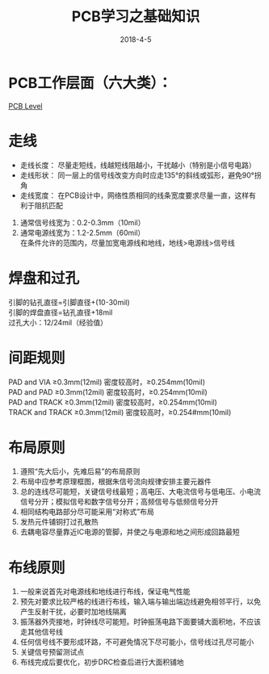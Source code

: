 ﻿---
layout: post
title: PCB学习之基础知识
date: 2018-4-5
categories: blog
tags: [PCB,AD16]
description: 文章金句。
---

# PCB工作层面（六大类）：
[PCB Level](https://github.com/SKYESCAPE/SKYESCAPE.GITHUB.IO/raw/master/article_image/2_1.jpg)

# 走线
* 走线长度：
尽量走短线，线越短线阻越小，干扰越小（特别是小信号电路）
* 走线形状：
同一层上的信号线改变方向时应走135°的斜线或弧形，避免90°拐角
* 走线宽度：
在PCB设计中，网络性质相同的线条宽度要求尽量一直，这样有利于阻抗匹配
1. 通常信号线宽为：0.2-0.3mm（10mil）
2. 通常电源线宽为：1.2-2.5mm（60mil）  
在条件允许的范围内，尽量加宽电源线和地线，地线>电源线>信号线

# 焊盘和过孔
引脚的钻孔直径=引脚直径+(10-30mil)  
引脚的焊盘直径=钻孔直径+18mil  
过孔大小：12/24mil（经验值）

# 间距规则</br>
PAD and VIA ≥0.3mm(12mil) 密度较高时，≥0.254mm(10mil)  
PAD and PAD ≥0.3mm(12mil) 密度较高时，≥0.254mm(10mil)  
PAD and TRACK ≥0.3mm(12mil) 密度较高时，≥0.254mm(10mil)  
TRACK and TRACK ≥0.3mm(12mil) 密度较高时，≥0.254#mm(10mil)

# 布局原则
1. 遵照“先大后小，先难后易”的布局原则
2. 布局中应参考原理框图，根据朱信号流向规律安排主要元器件
3. 总的连线尽可能短，关键信号线最短；高电压、大电流信号与低电压、小电流信号分开；模拟信号和数字信号分开；高频信号与低频信号分开
4. 相同结构电路部分尽可能采用“对称式”布局
5. 发热元件铺铜打过孔散热
6. 去耦电容尽量靠近IC电源的管脚，并使之与电源和地之间形成回路最短

# 布线原则
1. 一般来说首先对电源线和地线进行布线，保证电气性能
2. 预先对要求比较严格的线进行布线，输入端与输出端边线避免相邻平行，以免产生反射干扰，必要时加地线隔离
3. 振荡器外壳接地，时钟线尽可能短。时钟振荡电路下面要铺大面积地，不应该走其他信号线
4. 任何信号线不要形成环路，不可避免情况下尽可能小，信号线过孔尽可能小
5. 关键信号预留测试点
6. 布线完成后要优化，初步DRC检查后进行大面积铺地
	






